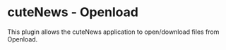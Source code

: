# cuteNews - Openload

This plugin allows the cuteNews application to open/download files from Openload.
